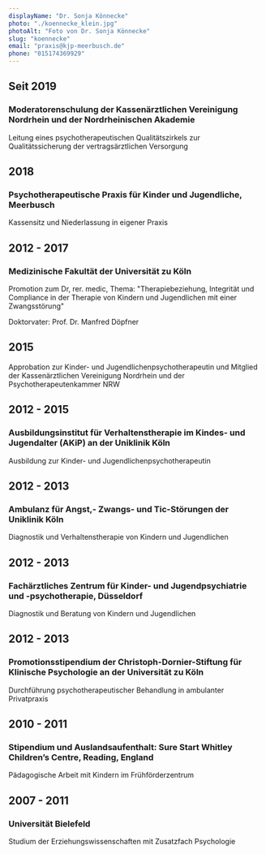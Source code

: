 ```yaml
---
displayName: "Dr. Sonja Könnecke"
photo: "./koennecke_klein.jpg"
photoAlt: "Foto von Dr. Sonja Könnecke"
slug: "koennecke"
email: "praxis@kjp-meerbusch.de"
phone: "015174369929"
---
```


## Seit 2019

### Moderatorenschulung der Kassenärztlichen Vereinigung Nordrhein und der Nordrheinischen Akademie

Leitung eines psychotherapeutischen Qualitätszirkels zur Qualitätssicherung der vertragsärztlichen Versorgung

## 2018

### Psychotherapeutische Praxis für Kinder und Jugendliche, Meerbusch

Kassensitz und Niederlassung in eigener Praxis

## 2012 - 2017

### Medizinische Fakultät der Universität zu Köln

Promotion zum Dr, rer. medic, Thema: "Therapiebeziehung, Integrität und Compliance in der Therapie von Kindern und Jugendlichen mit einer Zwangsstörung"

Doktorvater: Prof. Dr. Manfred Döpfner

## 2015

Approbation zur Kinder- und Jugendlichenpsychotherapeutin und Mitglied der Kassenärztlichen Vereinigung Nordrhein und der Psychotherapeutenkammer NRW

## 2012 - 2015

### Ausbildungsinstitut für Verhaltenstherapie im Kindes- und Jugendalter (AKiP) an der Uniklinik Köln

Ausbildung zur Kinder- und Jugendlichenpsychotherapeutin

## 2012 - 2013

### Ambulanz für Angst,- Zwangs- und Tic-Störungen der Uniklinik Köln

Diagnostik und Verhaltenstherapie von Kindern und Jugendlichen

## 2012 - 2013

### Fachärztliches Zentrum für Kinder- und Jugendpsychiatrie und -psychotherapie, Düsseldorf

Diagnostik und Beratung von Kindern und Jugendlichen

## 2012 - 2013

### Promotionsstipendium der Christoph-Dornier-Stiftung für Klinische Psychologie an der Universität zu Köln

Durchführung psychotherapeutischer Behandlung in ambulanter Privatpraxis

## 2010 - 2011

### Stipendium und Auslandsaufenthalt: Sure Start Whitley Children’s Centre, Reading, England

Pädagogische Arbeit mit Kindern im Frühförderzentrum

## 2007 - 2011

### Universität Bielefeld

Studium der Erziehungswissenschaften mit Zusatzfach Psychologie
